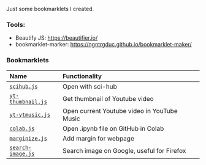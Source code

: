 Just some bookmarklets I created.

### Tools:
- Beautify JS: https://beautifier.io/
- bookmarklet-marker: https://ngntrgduc.github.io/bookmarklet-maker/

### Bookmarklets
|Name|Functionality|
|:-|:-|
| [`scihub.js`](/scihub.js) | Open with sci-hub |
| [`yt-thumbnail.js`](/yt-thumbnail.js) | Get thumbnail of Youtube video |
| [`yt-ytmusic.js`](/yt-ytmusic.js) | Open current Youtube video in YouTube Music|
| [`colab.js`](/colab.js) | Open .ipynb file on GitHub in Colab |
| [`marginize.js`](/marginize.js) | Add margin for webpage |
| [`search-image.js`](/search-image.js) | Search image on Google, useful for Firefox |
